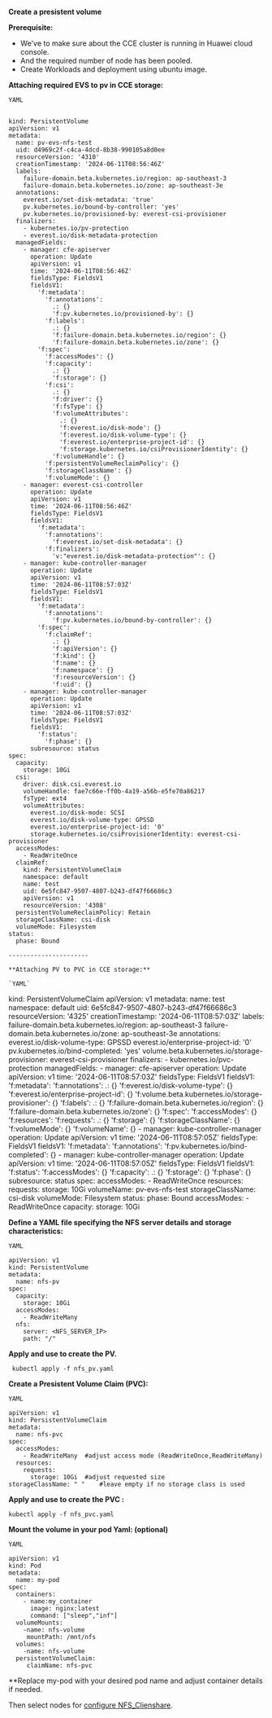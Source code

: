 **Create a presistent volume**

**Prerequisite:**

* We've to make sure about the CCE cluster is running in Huawei cloud console.
* And the required number of node has been pooled.
* Create Workloads and deployment using ubuntu image.
  

**Attaching required EVS to pv in CCE storage:**

`YAML`

```

kind: PersistentVolume
apiVersion: v1
metadata:
  name: pv-evs-nfs-test 
  uid: d4969c2f-c4ca-4dcd-8b38-990105a8d0ee
  resourceVersion: '4310'
  creationTimestamp: '2024-06-11T08:56:46Z'
  labels:
    failure-domain.beta.kubernetes.io/region: ap-southeast-3
    failure-domain.beta.kubernetes.io/zone: ap-southeast-3e
  annotations:
    everest.io/set-disk-metadata: 'true'
    pv.kubernetes.io/bound-by-controller: 'yes'
    pv.kubernetes.io/provisioned-by: everest-csi-provisioner
  finalizers:
    - kubernetes.io/pv-protection
    - everest.io/disk-metadata-protection
  managedFields:
    - manager: cfe-apiserver
      operation: Update
      apiVersion: v1
      time: '2024-06-11T08:56:46Z'
      fieldsType: FieldsV1
      fieldsV1:
        'f:metadata':
          'f:annotations':
            .: {}
            'f:pv.kubernetes.io/provisioned-by': {}
          'f:labels':
            .: {}
            'f:failure-domain.beta.kubernetes.io/region': {}
            'f:failure-domain.beta.kubernetes.io/zone': {}
        'f:spec':
          'f:accessModes': {}
          'f:capacity':
            .: {}
            'f:storage': {}
          'f:csi':
            .: {}
            'f:driver': {}
            'f:fsType': {}
            'f:volumeAttributes':
              .: {}
              'f:everest.io/disk-mode': {}
              'f:everest.io/disk-volume-type': {}
              'f:everest.io/enterprise-project-id': {}
              'f:storage.kubernetes.io/csiProvisionerIdentity': {}
            'f:volumeHandle': {}
          'f:persistentVolumeReclaimPolicy': {}
          'f:storageClassName': {}
          'f:volumeMode': {}
    - manager: everest-csi-controller
      operation: Update
      apiVersion: v1
      time: '2024-06-11T08:56:46Z'
      fieldsType: FieldsV1
      fieldsV1:
        'f:metadata':
          'f:annotations':
            'f:everest.io/set-disk-metadata': {}
          'f:finalizers':
            'v:"everest.io/disk-metadata-protection"': {}
    - manager: kube-controller-manager
      operation: Update
      apiVersion: v1
      time: '2024-06-11T08:57:03Z'
      fieldsType: FieldsV1
      fieldsV1:
        'f:metadata':
          'f:annotations':
            'f:pv.kubernetes.io/bound-by-controller': {}
        'f:spec':
          'f:claimRef':
            .: {}
            'f:apiVersion': {}
            'f:kind': {}
            'f:name': {}
            'f:namespace': {}
            'f:resourceVersion': {}
            'f:uid': {}
    - manager: kube-controller-manager
      operation: Update
      apiVersion: v1
      time: '2024-06-11T08:57:03Z'
      fieldsType: FieldsV1
      fieldsV1:
        'f:status':
          'f:phase': {}
      subresource: status
spec:
  capacity:
    storage: 10Gi
  csi:
    driver: disk.csi.everest.io
    volumeHandle: fae7c66e-ff0b-4a19-a56b-e5fe70a86217
    fsType: ext4
    volumeAttributes:
      everest.io/disk-mode: SCSI
      everest.io/disk-volume-type: GPSSD
      everest.io/enterprise-project-id: '0'
      storage.kubernetes.io/csiProvisionerIdentity: everest-csi-provisioner
  accessModes:
    - ReadWriteOnce
  claimRef:
    kind: PersistentVolumeClaim
    namespace: default
    name: test
    uid: 6e5fc847-9507-4807-b243-df47f66686c3
    apiVersion: v1
    resourceVersion: '4308'
  persistentVolumeReclaimPolicy: Retain
  storageClassName: csi-disk
  volumeMode: Filesystem
status:
  phase: Bound

----------------------

**Attaching PV to PVC in CCE storage:**

`YAML`

```
kind: PersistentVolumeClaim
apiVersion: v1
metadata:
  name: test
  namespace: default
  uid: 6e5fc847-9507-4807-b243-df47f66686c3
  resourceVersion: '4325'
  creationTimestamp: '2024-06-11T08:57:03Z'
  labels:
    failure-domain.beta.kubernetes.io/region: ap-southeast-3
    failure-domain.beta.kubernetes.io/zone: ap-southeast-3e
  annotations:
    everest.io/disk-volume-type: GPSSD
    everest.io/enterprise-project-id: '0'
    pv.kubernetes.io/bind-completed: 'yes'
    volume.beta.kubernetes.io/storage-provisioner: everest-csi-provisioner
  finalizers:
    - kubernetes.io/pvc-protection
  managedFields:
    - manager: cfe-apiserver
      operation: Update
      apiVersion: v1
      time: '2024-06-11T08:57:03Z'
      fieldsType: FieldsV1
      fieldsV1:
        'f:metadata':
          'f:annotations':
            .: {}
            'f:everest.io/disk-volume-type': {}
            'f:everest.io/enterprise-project-id': {}
            'f:volume.beta.kubernetes.io/storage-provisioner': {}
          'f:labels':
            .: {}
            'f:failure-domain.beta.kubernetes.io/region': {}
            'f:failure-domain.beta.kubernetes.io/zone': {}
        'f:spec':
          'f:accessModes': {}
          'f:resources':
            'f:requests':
              .: {}
              'f:storage': {}
          'f:storageClassName': {}
          'f:volumeMode': {}
          'f:volumeName': {}
    - manager: kube-controller-manager
      operation: Update
      apiVersion: v1
      time: '2024-06-11T08:57:05Z'
      fieldsType: FieldsV1
      fieldsV1:
        'f:metadata':
          'f:annotations':
            'f:pv.kubernetes.io/bind-completed': {}
    - manager: kube-controller-manager
      operation: Update
      apiVersion: v1
      time: '2024-06-11T08:57:05Z'
      fieldsType: FieldsV1
      fieldsV1:
        'f:status':
          'f:accessModes': {}
          'f:capacity':
            .: {}
            'f:storage': {}
          'f:phase': {}
      subresource: status
spec:
  accessModes:
    - ReadWriteOnce
  resources:
    requests:
      storage: 10Gi
  volumeName: pv-evs-nfs-test
  storageClassName: csi-disk
  volumeMode: Filesystem
status:
  phase: Bound
  accessModes:
    - ReadWriteOnce
  capacity:
    storage: 10Gi



**Define a YAML file specifying the NFS server details and storage characteristics:**

`YAML`

```
apiVersion: v1
kind: PersistentVolume
metadata:
  name: nfs-pv
spec:
  capacity:
    storage: 10Gi
  accessModes:
    - ReadWriteMany
  nfs:
    server: <NFS_SERVER_IP>
    path: "/"
```

**Apply and use to create the PV.**

```
 kubectl apply -f nfs_pv.yaml
```

 **Create a Presistent Volume Claim (PVC):**

`YAML`

```
apiVersion: v1
kind: PersistentVolumeClaim
metadata:
  name: nfs-pvc
spec:
  accessModes:
    - ReadWriteMany  #adjust access mode (ReadWriteOnce,ReadWriteMany)
  resources:
    requests:
      storage: 10Gi  #adjust requested size
storageClassName: " "    #leave empty if no storage class is used
```


**Apply and use to create the PVC :**

```
kubectl apply -f nfs_pvc.yaml
```

**Mount the volume in your pod Yaml: (optional)**

`YAML`

```
apiVersion: v1
kind: Pod
metadata:
  name: my-pod
spec:
  containers:
    - name:my_container  
      image: nginx:latest   
      command: ["sleep","inf"]
  volumeMounts:
    -name: nfs-volume
     mountPath: /mnt/nfs
  volumes:
    -name: nfs-volume
  persistentVolumeClaim:  
     claimName: nfs-pvc
```

  
**Replace my-pod with your desired pod name and adjust container details if needed.

  Then select nodes for [configure NFS_Clienshare](https://github.com/ahbadhon097/-NFS-Server-Provider-Huawei-Cloud/blob/main/NFS_client_confuguration.md). 
